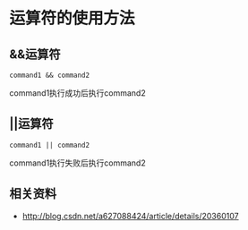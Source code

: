 # 运算符的使用方法

## &&运算符

```
command1 && command2
```

command1执行成功后执行command2

## ||运算符

```
command1 || command2
```

command1执行失败后执行command2

## 相关资料

* <http://blog.csdn.net/a627088424/article/details/20360107>

